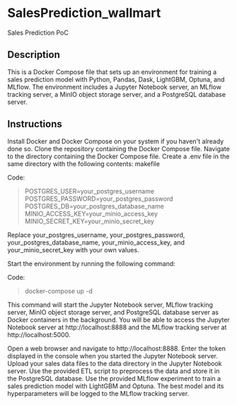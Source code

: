 # SalesPrediction_wallmart
Sales Prediction PoC 


## Description

This is a Docker Compose file that sets up an environment for training a sales prediction model with Python, Pandas, Dask, LightGBM, Optuna, and MLflow. The environment includes a Jupyter Notebook server, an MLflow tracking server, a MinIO object storage server, and a PostgreSQL database server.

## Instructions

Install Docker and Docker Compose on your system if you haven't already done so.
Clone the repository containing the Docker Compose file.
Navigate to the directory containing the Docker Compose file.
Create a .env file in the same directory with the following contents:
makefile

Code:
>POSTGRES_USER=your_postgres_username
>POSTGRES_PASSWORD=your_postgres_password
>POSTGRES_DB=your_postgres_database_name
>MINIO_ACCESS_KEY=your_minio_access_key
>MINIO_SECRET_KEY=your_minio_secret_key

Replace your_postgres_username, your_postgres_password, your_postgres_database_name, your_minio_access_key, and your_minio_secret_key with your own values.

Start the environment by running the following command:

Code:
>docker-compose up -d

This command will start the Jupyter Notebook server, MLflow tracking server, MinIO object storage server, and PostgreSQL database server as Docker containers in the background. You will be able to access the Jupyter Notebook server at http://localhost:8888 and the MLflow tracking server at http://localhost:5000.

Open a web browser and navigate to http://localhost:8888. Enter the token displayed in the console when you started the Jupyter Notebook server.
Upload your sales data files to the data directory in the Jupyter Notebook server. Use the provided ETL script to preprocess the data and store it in the PostgreSQL database.
Use the provided MLflow experiment to train a sales prediction model with LightGBM and Optuna. The best model and its hyperparameters will be logged to the MLflow tracking server.
